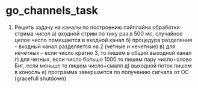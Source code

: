 # go_channels_task
1. Решить задачу на каналы по построению пайплайна обработки стрима чисел
а) входной стрим по тику раз в 500 мс, случайное целое число помещается в входной канал
б) процедура разделения - входный канал разделяется на 2 (четные и нечетные)
в) для нечетных - если число кратно 3, то пишем в общий выходной канал
г) для четных, если число большо 1000 то пишем пару число+слово Биг, если меньше то пишем число+смалл
д) выходной поток пишем в коносль
е) программа завершается по получению сигнала от ОС (gracefull shutdown)